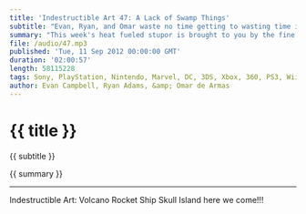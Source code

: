 ```yaml
---
title: 'Indestructible Art 47: A Lack of Swamp Things'
subtitle: "Evan, Ryan, and Omar waste no time getting to wasting time in this weeks episode. This week: Adventure Time, Starcraft 2, Steam Greenlight, PS Vita, PSN v XBLA, Scott Snyder, Marvel Now, Baltimore Comic Con, and Picks of the Week."
summary: "This week's heat fueled stupor is brought to you by the fine folks at The Sun. The crew laments the passing of an era as they outgrow the underwater sanctuary that was the Indestructible Art Studios and look toward a bigger brighter future on Volcano Rocket Ship Skull Island. But then it's back to business as usual as Ryan gets even more excited for what could be in Scott Snyder's rumored Superman: Man of Steel. Evan lays out the coming month of Video Game releases, all of which pale in the light that is Borderlands 2. More Marvel NOW teasers leave Ryan scratching his non-bald capped head. Fantastic Arcade will host an Adventure Time themed Game Jam which sounds, well, fantastic. Ryan tries to get the group excited for The (new) Avengers lineup. Rumors of a 2014 Xbox release sparks debate on the future of XBLA v PSN. Finally Omar closes out the show with this week's Picks of the Week, Mark of the ninja on XBLA and the zero issues for Animal Man and Swamp Thing."
file: /audio/47.mp3
published: 'Tue, 11 Sep 2012 00:00:00 GMT'
duration: '02:00:57'
length: 58115228
tags: Sony, PlayStation, Nintendo, Marvel, DC, 3DS, Xbox, 360, PS3, Wii, PSN, XBLA, Video Games, Comics, Games, Indestructible Art, Swamp Thing, Adventure Time, Mark of the Ninja, Animal Man, Star Craft 2, Wii U, PSVita, Superman, Dare Devil, Marvel NOW, JSLA
author: Evan Campbell, Ryan Adams, &amp; Omar de Armas
---
```


# {{ title }}


{{ subtitle }}


{{ summary }}


- - -

Indestructible Art: Volcano Rocket Ship Skull Island here we come!!!